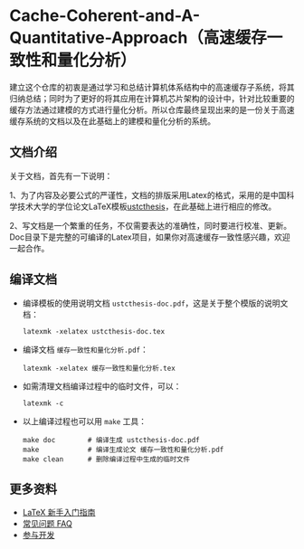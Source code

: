 # Cache-Coherent-and-A-Quantitative-Approach（高速缓存一致性和量化分析）

建立这个仓库的初衷是通过学习和总结计算机体系结构中的高速缓存子系统，将其归纳总结；同时为了更好的将其应用在计算机芯片架构的设计中，针对比较重要的缓存方法通过建模的方式进行量化分析。所以仓库最终呈现出来的是一份关于高速缓存系统的文档以及在此基础上的建模和量化分析的系统。
## 文档介绍
关于文档，首先有一下说明：

1、为了内容及必要公式的严谨性，文档的排版采用Latex的格式，采用的是中国科学技术大学的学位论文LaTeX模板[ustcthesis](https://github.com/ustctug/ustcthesis/releases)，在此基础上进行相应的修改。

2、写文档是一个繁重的任务，不仅需要表达的准确性，同时要进行校准、更新。Doc目录下是完整的可编译的Latex项目，如果你对高速缓存一致性感兴趣，欢迎一起合作。

## 编译文档

- 编译模板的使用说明文档 `ustcthesis-doc.pdf`，这是关于整个模版的说明文档：
   ```
   latexmk -xelatex ustcthesis-doc.tex
   ```
- 编译文档 `缓存一致性和量化分析.pdf`：
   ```
   latexmk -xelatex 缓存一致性和量化分析.tex
   ```
- 如需清理文档编译过程中的临时文件，可以：
   ```
   latexmk -c
   ```

- 以上编译过程也可以用 `make` 工具：
   ```
   make doc        # 编译生成 ustcthesis-doc.pdf
   make            # 编译生成论文 缓存一致性和量化分析.pdf
   make clean      # 删除编译过程中生成的临时文件
   ```

## 更多资料

- [LaTeX 新手入门指南](https://github.com/ustctug/ustcthesis/wiki/新手指南)
- [常见问题 FAQ](https://github.com/ustctug/ustcthesis/wiki/常见问题)
- [参与开发](https://github.com/ustctug/ustcthesis/wiki/参与开发)
